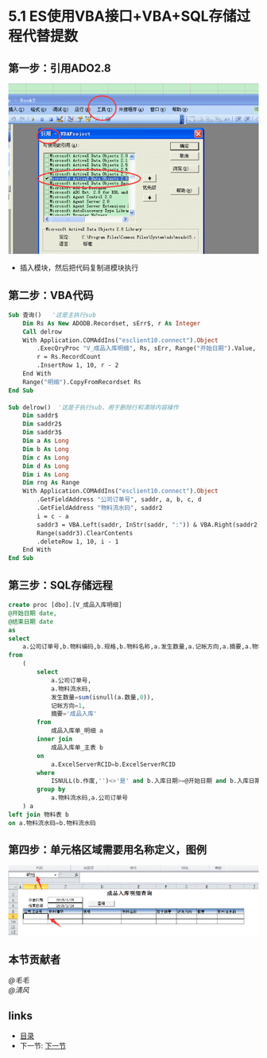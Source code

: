 # 5.1 ES使用VBA接口+VBA+SQL存储过程代替提数

## 第一步：引用ADO2.8
![](images/5.1.1.png?raw=true)
 
* 插入模块，然后把代码复制进模块执行


## 第二步：VBA代码
```vb
Sub 查询()   '这是主执行sub
	Dim Rs As New ADODB.Recordset, sErr$, r As Integer
	Call delrow
	With Application.COMAddIns("esclient10.connect").Object
		.ExecQryProc "V_成品入库明细", Rs, sErr, Range("开始日期").Value, Range("结束日期").Value
		r = Rs.RecordCount
		.InsertRow 1, 10, r - 2
	End With
	Range("明细").CopyFromRecordset Rs
End Sub

Sub delrow()  '这是子执行sub，用于删除行和清除内容操作
	Dim saddr$
	Dim saddr2$
	Dim saddr3$
	Dim a As Long
	Dim b As Long
	Dim c As Long
	Dim d As Long
	Dim i As Long
	Dim rng As Range
	With Application.COMAddIns("esclient10.connect").Object
		.GetFieldAddress "公司订单号", saddr, a, b, c, d
		.GetFieldAddress "物料流水码", saddr2
		i = c - a
		saddr3 = VBA.Left(saddr, InStr(saddr, ":")) & VBA.Right(saddr2, Len(saddr2) - InStr(saddr2, ":"))
		Range(saddr3).ClearContents
		.deleteRow 1, 10, i - 1
	End With
End Sub
```

## 第三步：SQL存储远程
```sql
create proc [dbo].[V_成品入库明细]
@开始日期 date,
@结束日期 date
as
select
	a.公司订单号,b.物料编码,b.规格,b.物料名称,a.发生数量,a.记帐方向,a.摘要,a.物料流水码
from
	(
		select
			a.公司订单号,
			a.物料流水码,
			发生数量=sum(isnull(a.数量,0)),
			记帐方向=1,
			摘要='成品入库'
		from
			成品入库单_明细 a
		inner join
			成品入库单_主表 b
		on
			a.ExcelServerRCID=b.ExcelServerRCID
		where
			ISNULL(b.作废,'')<>'是' and b.入库日期>=@开始日期 and b.入库日期<=@结束日期
		group by
			a.物料流水码,a.公司订单号
	) a
left join 物料表 b
on a.物料流水码=b.物料流水码
```

## 第四步：单元格区域需要用名称定义，图例
![](images/5.1.2.png?raw=true)

## 本节贡献者
*@毛毛*  
*@清风*

## links
  * [目录](<preface.md>)
  * 下一节: [下一节](<05.2.md>)
